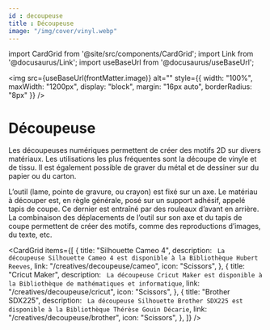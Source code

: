 ```yaml
---
id : decoupeuse
title : Découpeuse
image: "/img/cover/vinyl.webp"
---
```


import CardGrid from '@site/src/components/CardGrid';
import Link from '@docusaurus/Link';
import useBaseUrl from '@docusaurus/useBaseUrl';

<img 
  src={useBaseUrl(frontMatter.image)} 
  alt=""
  style={{
    width: "100%",
    maxWidth: "1200px",
    display: "block",
    margin: "16px auto",
    borderRadius: "8px"
  }} 
/>

# Découpeuse

Les découpeuses numériques permettent de créer des motifs 2D sur divers matériaux. Les utilisations les plus fréquentes sont la découpe de vinyle et de tissu. Il est également possible de graver du métal et de dessiner sur du papier ou du carton.

L’outil (lame, pointe de gravure, ou crayon) est fixé sur un axe. Le matériau à découper est, en règle générale, posé sur un support adhésif, appelé tapis de coupe. Ce dernier est entraîné par des rouleaux d’avant en arrière. La combinaison des déplacements de l’outil sur son axe et du tapis de coupe permettent de créer des motifs, comme des reproductions d’images, du texte, etc.


<CardGrid
  items={[
    {
      title: "Silhouette Cameo 4",
      description:  `
      La découpeuse Silhouette Cameo 4 est disponible à la Bibliothèque Hubert Reeves`,
      link: "/creatives/decoupeuse/cameo",
      icon: "Scissors",
    },
    {
      title: "Cricut Maker",
      description: `
      La découpeuse Cricut Maker est disponible à la Bibliothèque de mathématiques et informatique`,
      link: "/creatives/decoupeuse/cricut",
      icon: "Scissors",
    },
    {
      title: "Brother SDX225",
      description: `
      La découpeuse Silhouette Brother SDX225 est disponible à la Bibliothèque Thérèse Gouin Décarie`,
      link: "/creatives/decoupeuse/brother",
      icon: "Scissors",
    },
  ]}
/>
